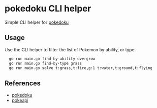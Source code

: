 # pokedoku CLI helper

Simple CLI helper for [pokedoku](https://pokedoku.com)

## Usage

Use the CLI helper to filter the list of Pokemon by ability, or type.

```bash
  go run main.go find-by-ability overgrow
  go run main.go find-by-type grass
  go run main.go solve t:grass,t:fire,g:1 t:water,t:ground,t:flying
```

## References

- [pokedoku](https://pokedoku.com)
- [pokeapi](https://pokeapi.co/docs/v2)

